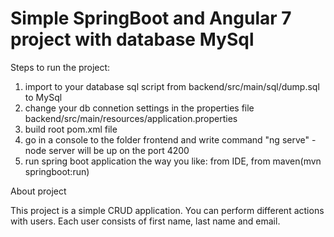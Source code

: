 # Simple SpringBoot and Angular 7 project with database MySql

Steps to run the project:
1. import to your database sql script from backend/src/main/sql/dump.sql to MySql
2. change your db connetion settings in the properties file backend/src/main/resources/application.properties
3. build root pom.xml file
4. go in a console to the folder frontend and write command "ng serve" - node server will be up on the port 4200
5. run spring boot application the way you like: from IDE, from maven(mvn springboot:run)

About project

This project is a simple CRUD application. You can perform different actions with users. 
Each user consists of first name, last name and email.
